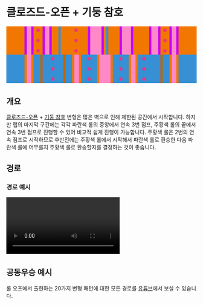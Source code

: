 # 클로즈드-오픈 + 기둥 참호

![Closed-Open + Pillar Trench](../images/variations/closed-open-pillar-trench.jpg)

## 개요

[클로즈드-오픈](../rolls/closed-open-open-closed.md#주황색-롤) + [기둥 참호](../rolls/pillar-trench.md) 변형은 많은 벽으로 인해 제한된 공간에서 시작합니다. 하지만 랩의 마지막 구간에는 각각 파란색 롤의 중앙에서 연속 3번 점프, 주황색 롤의 끝에서 연속 3번 점프로 진행할 수 있어 비교적 쉽게 진행이 가능합니다. 주황색 롤은 2번의 연속 점프로 시작하므로 후반전에는 주황색 롤에서 시작해서 파란색 롤로 환승한 다음 파란색 롤에 머무를지 주황색 롤로 환승할지를 결정하는 것이 좋습니다.

## 경로

### 경로 예시

<video controls>
  <source src="../../images/variations/closed-open-pillar-trench-standard-path.mp4" type="video/mp4">
</video>

## 공동우승 예시

롤 오프에서 출현하는 20가지 변형 패턴에 대한 모든 경로를 [유튜브](https://www.youtube.com/playlist?list=PLG_QNSp9ZgJLWYSNl4vY26VJCZeOQHO1F)에서 보실 수 있습니다.
